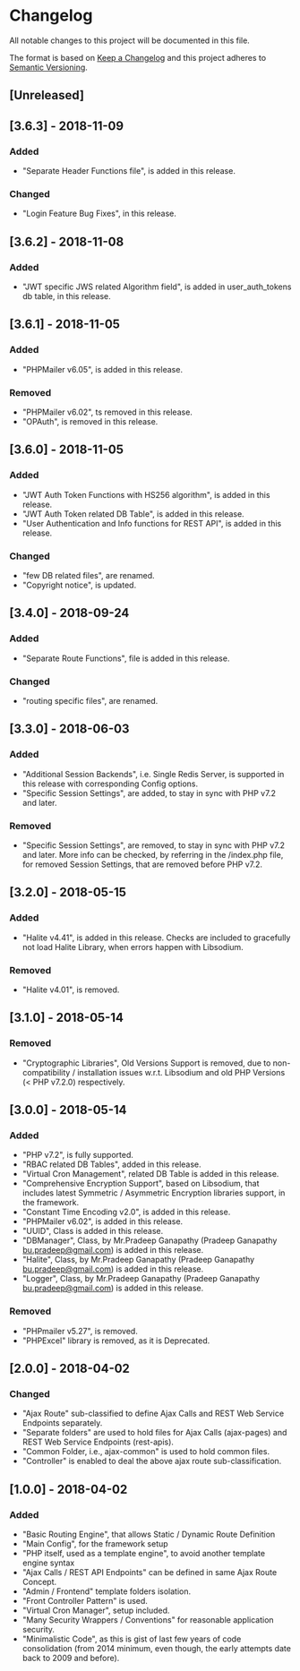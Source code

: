 # Changelog
All notable changes to this project will be documented in this file.

The format is based on [Keep a Changelog](http://keepachangelog.com/en/1.0.0/)
and this project adheres to [Semantic Versioning](http://semver.org/spec/v2.0.0.html).

## [Unreleased]

## [3.6.3] - 2018-11-09
### Added
- "Separate Header Functions file", is added in this release.

### Changed
- "Login Feature Bug Fixes", in this release.


## [3.6.2] - 2018-11-08
### Added
- "JWT specific JWS related Algorithm field", is added in user_auth_tokens db table, in this release.


## [3.6.1] - 2018-11-05
### Added
- "PHPMailer v6.05", is added in this release.
### Removed
- "PHPMailer v6.02", ts removed in this release.
- "OPAuth", is removed in this release.


## [3.6.0] - 2018-11-05
### Added
- "JWT Auth Token Functions with HS256 algorithm", is added in this release.
- "JWT Auth Token related DB Table", is added in this release.
- "User Authentication and Info functions for REST API", is added in this release.
### Changed
- "few DB related files", are renamed.
- "Copyright notice", is updated.


## [3.4.0] - 2018-09-24
### Added
- "Separate Route Functions", file is added in this release.

### Changed
- "routing specific files", are renamed.


## [3.3.0] - 2018-06-03
### Added
- "Additional Session Backends", i.e. Single Redis Server, is supported in this release with corresponding Config options.
- "Specific Session Settings", are added, to stay in sync with PHP v7.2 and later.

### Removed
- "Specific Session Settings", are removed, to stay in sync with PHP v7.2 and later. More info can be checked, by referring in the /index.php file, for removed Session Settings, that are removed before PHP v7.2.


## [3.2.0] - 2018-05-15
### Added
- "Halite v4.41", is added in this release. Checks are included to gracefully not load Halite Library, when errors happen with Libsodium.


### Removed
- "Halite v4.01", is removed.


## [3.1.0] - 2018-05-14
### Removed
- "Cryptographic Libraries", Old Versions Support is removed, due to non-compatibility / installation issues w.r.t. Libsodium and old PHP Versions (< PHP v7.2.0) respectively.


## [3.0.0] - 2018-05-14
### Added
- "PHP v7.2", is fully supported.
- "RBAC related DB Tables", added in this release.
- "Virtual Cron Management", related DB Table is added in this release.
- "Comprehensive Encryption Support", based on Libsodium, that includes latest Symmetric / Asymmetric Encryption libraries support, in the framework.
- "Constant Time Encoding v2.0", is added in this release.
- "PHPMailer v6.02", is added in this release.
- "UUID", Class is added in this release.
- "DBManager", Class, by Mr.Pradeep Ganapathy (Pradeep Ganapathy <bu.pradeep@gmail.com>) is added in this release.
- "Halite", Class, by Mr.Pradeep Ganapathy (Pradeep Ganapathy <bu.pradeep@gmail.com>) is added in this release.
- "Logger", Class, by Mr.Pradeep Ganapathy (Pradeep Ganapathy <bu.pradeep@gmail.com>) is added in this release.


### Removed
- "PHPmailer v5.27", is removed.
- "PHPExcel" library is removed, as it is Deprecated.


## [2.0.0] - 2018-04-02
### Changed
- "Ajax Route" sub-classified to define Ajax Calls and REST Web Service Endpoints separately.
- "Separate folders" are used to hold files for Ajax Calls (ajax-pages) and REST Web Service Endpoints (rest-apis).
- "Common Folder, i.e., ajax-common" is used to hold common files.
- "Controller" is enabled to deal the above ajax route sub-classification.


## [1.0.0] - 2018-04-02
### Added
- "Basic Routing Engine", that allows Static / Dynamic Route Definition
- "Main Config", for the framework setup
- "PHP itself, used as a template engine", to avoid another template engine syntax
- "Ajax Calls / REST API Endpoints" can be defined in same Ajax Route Concept.
- "Admin / Frontend" template folders isolation.
- "Front Controller Pattern" is used.
- "Virtual Cron Manager", setup included.
- "Many Security Wrappers / Conventions" for reasonable application security.
- "Minimalistic Code", as this is gist of last few years of code consolidation (from 2014 minimum, even though, the early attempts date back to 2009 and before).
